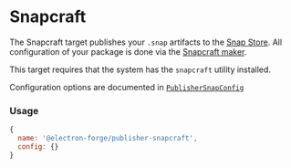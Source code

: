 # Snapcraft

The Snapcraft target publishes your `.snap` artifacts to the [Snap Store](https://snapcraft.io/store). All configuration of your package is done via the [Snapcraft maker](../makers/snapcraft.md).

This target requires that the system has the `snapcraft` utility installed.

Configuration options are documented in [`PublisherSnapConfig`](https://js.electronforge.io/interfaces/_electron_forge_publisher_snapcraft.PublisherSnapcraftConfig.html)

### Usage

```javascript
{
  name: '@electron-forge/publisher-snapcraft',
  config: {}
}
```

